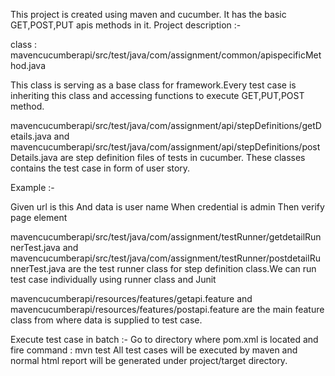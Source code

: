 This project is created using maven and cucumber. It has the basic GET,POST,PUT apis methods in it.
Project description :-

class : mavencucumberapi/src/test/java/com/assignment/common/apispecificMethod.java

This class is serving as a base class for framework.Every test case is inheriting this class and accessing functions
to execute GET,PUT,POST method.

mavencucumberapi/src/test/java/com/assignment/api/stepDefinitions/getDetails.java and 
mavencucumberapi/src/test/java/com/assignment/api/stepDefinitions/postDetails.java are step definition files of tests in cucumber.
These classes contains the test case in form of user story.

Example :- 

Given url is this
And data is user name
When credential is admin
Then verify page element

mavencucumberapi/src/test/java/com/assignment/testRunner/getdetailRunnerTest.java and 
mavencucumberapi/src/test/java/com/assignment/testRunner/postdetailRunnerTest.java are the test runner class for 
step definition class.We can run test case individually using runner class and Junit

mavencucumberapi/resources/features/getapi.feature and mavencucumberapi/resources/features/postapi.feature are the main
feature class from where data is supplied to test case.

Execute test case in batch :- Go to directory where pom.xml is located and fire command :   mvn test
All test cases will be executed by maven and normal html report will be generated under project/target directory.





